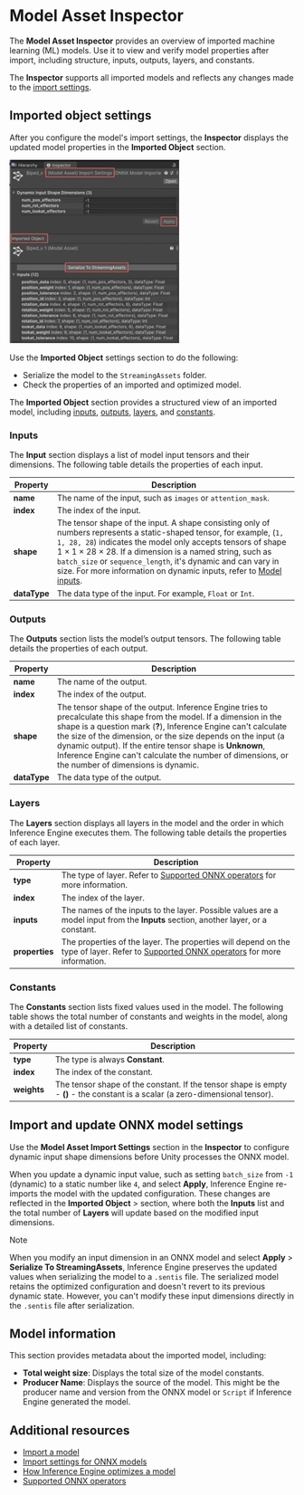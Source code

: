 # Model Asset Inspector

The **Model Asset Inspector** provides an overview of imported machine learning (ML) models. Use it to view and verify model properties after import, including structure, inputs, outputs, layers, and constants.

The **Inspector** supports all imported models and reflects any changes made to the [import settings](onnx-import-settings.md).

## Imported object settings

After you configure the model's import settings, the **Inspector** displays the updated model properties in the **Imported Object** section.

![Unity Inspector displaying the Model Asset Import Settings and Imported Object sections](images/model-asset-inspector.jpg)

Use the **Imported Object** settings section to do the following:

- Serialize the model to the `StreamingAssets` folder.
- Check the properties of an imported and optimized model.

The **Imported Object** section provides a structured view of an imported model, including [inputs](#inputs), [outputs](#outputs), [layers](#layers), and [constants](#constants).

### Inputs

The **Input** section displays a list of model input tensors and their dimensions. The following table details the properties of each input.

|Property|Description|
|-|-|
|**name**|The name of the input, such as `images` or `attention_mask`.|
|**index**|The index of the input.|
|**shape**|The tensor shape of the input. A shape consisting only of numbers represents a static-shaped tensor, for example, (`1, 1, 28, 28`) indicates the model only accepts tensors of shape 1 × 1 × 28 × 28. If a dimension is a named string, such as `batch_size` or `sequence_length`, it's dynamic and can vary in size. For more information on dynamic inputs, refer to [Model inputs](models-concept.md#model-inputs). |
|**dataType**|The data type of the input. For example, `Float` or `Int`.|

### Outputs

The **Outputs** section lists the model’s output tensors. The following table details the properties of each output.

|Property|Description|
|-|-|
|**name**|The name of the output.|
|**index**|The index of the output.|
|**shape**|The tensor shape of the output. Inference Engine tries to precalculate this shape from the model. If a dimension in the shape is a question mark (**?**), Inference Engine can't calculate the size of the dimension, or the size depends on the input (a dynamic output). If the entire tensor shape is **Unknown**, Inference Engine can't calculate the number of dimensions, or the number of dimensions is dynamic. |
|**dataType**|The data type of the output.|

### Layers

The **Layers** section displays all layers in the model and the order in which Inference Engine executes them. The following table details the properties of each layer.

|Property|Description|
|-|-|
|**type**|The type of layer. Refer to [Supported ONNX operators](supported-operators.md) for more information.|
|**index**|The index of the layer.|
|**inputs**|The names of the inputs to the layer. Possible values are a model input from the **Inputs** section, another layer, or a constant.|
|**properties**|The properties of the layer. The properties will depend on the type of layer. Refer to [Supported ONNX operators](supported-operators.md) for more information.|

### Constants

The **Constants** section lists fixed values used in the model. The following table shows the total number of constants and weights in the model, along with a detailed list of constants.

|Property|Description|
|-|-|
|**type**|The type is always **Constant**.|
|**index**|The index of the constant.|
|**weights**|The tensor shape of the constant. If the tensor shape is empty - **()** - the constant is a scalar (a zero-dimensional tensor).|

## Import and update ONNX model settings

Use the **Model Asset Import Settings** section in the **Inspector** to configure dynamic input shape dimensions before Unity processes the ONNX model.

When you update a dynamic input value, such as setting `batch_size` from `-1` (dynamic) to a static number like `4`, and select **Apply**, Inference Engine re-imports the model with the updated configuration. These changes are reflected in the **Imported Object** > section, where both the **Inputs** list and the total number of **Layers** will update based on the modified input dimensions.

> [!NOTE]
> When you modify an input dimension in an ONNX model and select **Apply** > **Serialize To StreamingAssets**, Inference Engine preserves the updated values when serializing the model to a `.sentis` file. The serialized model retains the optimized configuration and doesn't revert to its previous dynamic state. However, you can't modify these input dimensions directly in the `.sentis` file after serialization.

## Model information

This section provides metadata about the imported model, including:

* **Total weight size**: Displays the total size of the model constants.
* **Producer Name**: Displays the source of the model. This might be the producer name and version from the ONNX model or `Script` if Inference Engine generated the model.

## Additional resources

- [Import a model](import-a-model-file.md)
- [Import settings for ONNX models](onnx-import-settings.md)
- [How Inference Engine optimizes a model](models-concept.md#how-inference-engine-optimizes-a-model)
- [Supported ONNX operators](supported-operators.md)